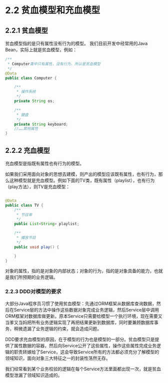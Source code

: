 # 2.2 贫血模型和充血模型

## 2.2.1 贫血模型

贫血模型指的是只有属性没有行为的模型。 我们目前开发中经常用的Java Bean，实际上就是贫血模型，例如：

```java
/**
 * Computer类中只有属性，没有行为，所以是贫血模型
 */
@Data
public class Computer {

    /**
     * 操作系统
     */
    private String os;

    /**
     * 键盘
     */
    private String keyboard;
    //……其他属性
}
```

## 2.2.2 充血模型

充血模型是指既有属性也有行为的模型。

如果我们采用面向对象的思想去建模，则产出的模型应该既有属性，也有行为，那么这种模型就是充血模型。例如下面的TV类，既有属性（playlist），也有行为（play方法），则TV是充血模型：

```java

@Data
public class TV {
    /**
     * 节目单
     */
    public List<String> playlist;

    /**
     * 播放节目
     */
    public void play() {

    }
}
```

对象的属性，指的是对象的内部状态；对象的行为，指的是对象具备的能力，也就是我们所预期的业务逻辑。

### 2.2.3 DDD对模型的要求

大部分Java程序员习惯了使用贫血模型：先通过ORM框架从数据库查询数据，然后在Service层的方法中操作这些数据对象完成业务逻辑，然后Service层中调用ORM框架对数据库做更新。原本Service只需要给模型一个执行环境，现在需要又当爹又当妈把所有业务逻辑实现了再把结果更新到数据库，同时要兼顾数据库事务，稍微遗漏了业务逻辑的约束，就会造成问题。

DDD要求充血模型的原因，在于模型的行为也是模型的一部分。贫血模型只是提供了属性数据的容器，然后向Service公开了这些属性，操作这些属性完成业务逻辑的职责转嫁给了Service，这会导致Service所有的方法都必须充分了解模型的领域知识，面向对象三大特征之一的封装性荡然无存。

我们经常看到某个业务校验的逻辑在每个Service方法里面都出现一次，就是贫血模型泄漏了领域知识造成的。